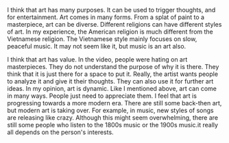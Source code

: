 I think that art has many purposes. It can be used to trigger thoughts, and for entertainment. Art comes in many forms. From a splat of paint to a masterpiece, art can be diverse. Different religions can have different styles of art. In my experience, the American religion is much different from the Vietnamese religion. The Vietnamese style mainly focuses on slow, peaceful music. It may not seem like it, but music is an art also.

I think that art has value. In the video, people were hating on art masterpieces. They do not understand the purpose of why it is there. They think that it is just there for a space to put it. Really, the artist wants people to analyze it and give it their thoughts. They can also use it for further art ideas. In my opinion, art is dynamic. Like I mentioned above, art can come in many ways. People just need to appreciate them. I feel that art is progressing towards a more modern era. There are still some back-then art, but modern art is taking over. For example, in music, new styles of songs are releasing like crazy. Although this might seem overwhelming, there are still some people who listen to the 1800s music or the 1900s music.it really all depends on the person's interests.
